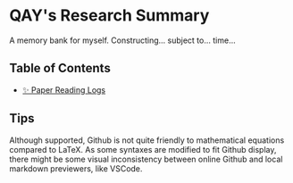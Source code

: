 # QAY's Research Summary
A memory bank for myself. Constructing... subject to... time...

## Table of Contents
- [✨ Paper Reading Logs](./Paper_Reading/README.md)

## Tips
Although supported, Github is not quite friendly to mathematical equations compared to LaTeX. As some syntaxes are modified to fit Github display, there might be some visual inconsistency between online Github and local markdown previewers, like VSCode.